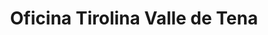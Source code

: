 ---
title: "Oficina Tirolina Valle de Tena"
url: /hoz-de-jaca/oficina-tirolina-valle-de-tena/
shop: entradas
---